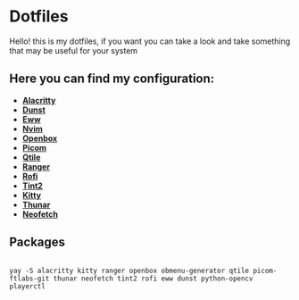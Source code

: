 # Dotfiles 

Hello! this is my dotfiles, if you want you can take a look and take something that may be useful for your system

## Here you can find my configuration:

- [**Alacritty**](https://github.com/Rufi512/dotfiles/tree/main/.config/alacritty)
- [**Dunst**](https://github.com/Rufi512/dotfiles/tree/main/.config/dunst)
- [**Eww**](https://github.com/Rufi512/dotfiles/tree/main/.config/eww)
- [**Nvim**](https://github.com/Rufi512/dotfiles/tree/main/.config/nvim)
- [**Openbox**](https://github.com/Rufi512/dotfiles/tree/main/.config/openbox)
- [**Picom**](https://github.com/Rufi512/dotfiles/tree/main/.config/picom)
- [**Qtile**](https://github.com/Rufi512/dotfiles/tree/main/.config/qtile)
- [**Ranger**](https://github.com/Rufi512/dotfiles/tree/main/.config/ranger)
- [**Rofi**](https://github.com/Rufi512/dotfiles/tree/main/.config/rofi)
- [**Tint2**](https://github.com/Rufi512/dotfiles/tree/main/.config/tint2)
- [**Kitty**](https://github.com/Rufi512/dotfiles/tree/main/.config/kitty)
- [**Thunar**](https://github.com/Rufi512/dotfiles/tree/main/.config/thunar)
- [**Neofetch**](https://github.com/Rufi512/dotfiles/tree/main/.config/neofetch)


## Packages

```

yay -S alacritty kitty ranger openbox obmenu-generator qtile picom-ftlabs-git thunar neofetch tint2 rofi eww dunst python-opencv playerctl  
```

